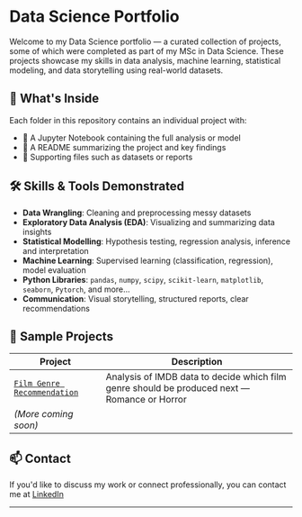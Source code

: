 # Data Science Portfolio

Welcome to my Data Science portfolio — a curated collection of projects, some of which were completed as part of my MSc in Data Science. These projects showcase my skills in data analysis, machine learning, statistical modeling, and data storytelling using real-world datasets.

## 📂 What's Inside

Each folder in this repository contains an individual project with:
- 📓 A Jupyter Notebook containing the full analysis or model
- 📄 A README summarizing the project and key findings
- 📁 Supporting files such as datasets or reports

## 🛠️ Skills & Tools Demonstrated
- **Data Wrangling**: Cleaning and preprocessing messy datasets
- **Exploratory Data Analysis (EDA)**: Visualizing and summarizing data insights
- **Statistical Modelling**: Hypothesis testing, regression analysis, inference and interpretation
- **Machine Learning**: Supervised learning (classification, regression), model evaluation
- **Python Libraries**: `pandas`, `numpy`, `scipy`, `scikit-learn`, `matplotlib`, `seaborn`, `Pytorch`, and more...
- **Communication**: Visual storytelling, structured reports, clear recommendations

## 🧪 Sample Projects
| Project | Description |
|--------|-------------|
| [`Film Genre Recommendation`](./film-production-recommendation) | Analysis of IMDB data to decide which film genre should be produced next — Romance or Horror |
| *(More coming soon)* |  |

## 📫 Contact
If you'd like to discuss my work or connect professionally, you can contact me at [LinkedIn](https://www.linkedin.com/in/bella-honess-roe/)

---
